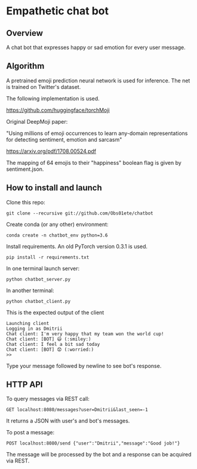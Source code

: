 # Empathetic chat bot

## Overview

A chat bot that expresses happy or sad emotion for every user message.

## Algorithm

A pretrained emoji prediction neural network is used for inference. The net is trained on Twitter's dataset.

The following implementation is used.

https://github.com/huggingface/torchMoji

Original DeepMoji paper:

"Using millions of emoji occurrences to learn any-domain representations for detecting sentiment, emotion and sarcasm"

https://arxiv.org/pdf/1708.00524.pdf

The mapping of 64 emojis to their "happiness" boolean flag is given by sentiment.json.

## How to install and launch

Clone this repo:

`git clone --recursive git://github.com/Obs01ete/chatbot`

Create conda (or any other) environment:

`conda create -n chatbot_env python=3.6`

Install requirements. An old PyTorch version 0.3.1 is used.

`pip install -r requirements.txt`

In one terminal launch server:

`python chatbot_server.py`

In another terminal:

`python chatbot_client.py`

This is the expected output of the client
```
Launching client
Logging in as Dmitrii
Chat client: I'm very happy that my team won the world cup!
Chat client: [BOT] 😃 (:smiley:)
Chat client: I feel a bit sad today
Chat client: [BOT] 😟 (:worried:)
>>
```

Type your message followed by newline to see bot's response.

## HTTP API

To query messages via REST call:

`GET localhost:8080/messages?user=Dmitrii&last_seen=-1`

It returns a JSON with user's and bot's messages.

To post a message:

`POST localhost:8080/send {"user":"Dmitrii","message":"Good job!"}`

The message will be processed by the bot and a response can be acquired via REST.

